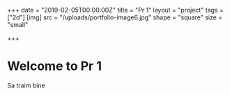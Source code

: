 +++
date = "2019-02-05T00:00:00Z"
title = "Pr 1"
layout = "project"
tags = ["2d"]
[img]
src = "/uploads/portfolio-image6.jpg"
shape = "square"
size = "small"

+++

# Welcome to Pr 1

Sa traim bine